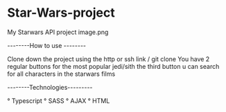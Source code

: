 # Star-Wars-project
My Starwars API project
image.png

--------How to use --------

Clone down the project using the http or ssh link / git clone 
You have 2 regular buttons for the most popular jedi/sith
the third button u can search for all characters in the starwars films

--------Technologies---------

° Typescript
° SASS
° AJAX
° HTML




